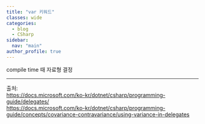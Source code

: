 ```yaml
---
title: "var 키워드"
classes: wide
categories: 
  - blog
  - CSharp
sidebar:
  nav: "main"
author_profile: true
---
```

   

compile time 때 자료형 결정
  
---  
출처:   
<https://docs.microsoft.com/ko-kr/dotnet/csharp/programming-guide/delegates/>  
<https://docs.microsoft.com/ko-kr/dotnet/csharp/programming-guide/concepts/covariance-contravariance/using-variance-in-delegates>
